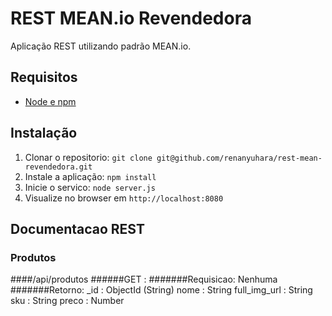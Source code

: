 # REST MEAN.io Revendedora

Aplicação REST utilizando padrão MEAN.io.

## Requisitos

- [Node e npm](http://nodejs.org)

## Instalação

1. Clonar o repositorio: `git clone git@github.com/renanyuhara/rest-mean-revendedora.git`
2. Instale a aplicação: `npm install`
3. Inicie o servico: `node server.js`
4. Visualize no browser em `http://localhost:8080`

## Documentacao REST

### Produtos

####/api/produtos
######GET : 
#######Requisicao: 
Nenhuma
#######Retorno:
_id : ObjectId (String)
nome : String
full_img_url : String
sku : String
preco : Number

